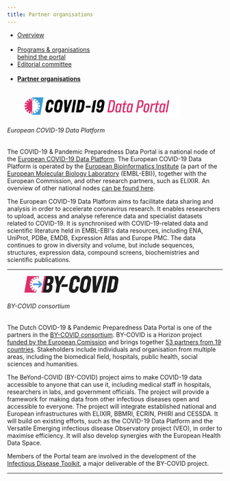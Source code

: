 ```yaml
---
title: Partner organisations
---
```


<div class="mb-4">
  <ul class="nav nav-tabs nav-justified">
    <li class="nav-item">
      <a class="nav-link" href="../">Overview<br><br></a>
    </li>
    <li class="nav-item">
      <a class="nav-link" href="../organisations_and_programs/">Programs & organisations<br>behind the portal</a>
    </li>
    <li class="nav-item">
      <a class="nav-link" href="../editorial_committee">Editorial committee<br><br></a>
    </li>
    <li class="nav-item">
      <a class="nav-link active" href="#"><b>Partner organisations<br><br></b></a>
    </li>
  </ul>
</div>

<div class="row">
  <div class="col-sm-12 col-md-12 col-lg-3">
    <figure class="figure">
      <img height="50" alt="The European COVID-19 Data Platform logo" src="/static/img/logos/european_covid19dataportal.svg">
    </figure>
  </div>
  <div class="col-sm-12 col-md-12 col-lg-9">
  <h6>European COVID-19 Data Platform</h6>
    <p>The COVID-19 & Pandemic Preparedness Data Portal is a national node of the <a href="https://www.covid19dataportal.org/">European COVID-19 Data Platform</a>. The European COVID-19 Data Platform is operated by the <a href="https://ebi.ac.uk">European Bioinformatics Institute</a> (a part of the <a href="https://www.embl.org/">European Molecular Biology Laboratory</a> (EMBL-EBI)), together with the European Commission, and other research partners, such as ELIXIR. An overview of other national nodes <a href="/partners/">can be found here</a>.</p>
    <p>The European COVID-19 Data Platform aims to facilitate data sharing and analysis in order to accelerate coronavirus research. It enables researchers to upload, access and analyse reference data and specialist datasets related to COVID-19. It is synchronised with COVID-19-related data and scientific literature held in EMBL-EBI's data resources, including ENA, UniProt, PDBe, EMDB, Expression Atlas and Europe PMC. The data continues to grow in diversity and volume, but include sequences, structures, expression data, compound screens, biochemistries and scientific publications.</p>
  </div>
</div>
<hr class="faded" />

<div class="row mt-4">
  <div class="col-sm-12 col-md-12 col-lg-3">
    <figure class="figure mt-3">
      <img height="40" alt="BY-COVID logo" src="/static/img/logos/by-covid-logo.svg">
    </figure>
  </div>
  <div class="col-sm-12 col-md-12 col-lg-9">
      <h6>BY-COVID consortium</h6>
    <p>The Dutch COVID-19 & Pandemic Preparedness Data Portal is one of the partners in the <a href="https://by-covid.org/">BY-COVID consortium</a>. BY-COVID is a Horizon project <a href="https://by-covid.org/news-events/by-covid-launch/">funded by the European Comission</a> and brings together <a href="https://by-covid.org/about">53 partners from 19 countries</a>. Stakeholders include individuals and organisation from multiple areas, including the biomedical field, hospitals, public health, social sciences and humanities.</p>
    <p>The BeYond-COVID (BY-COVID) project aims to make COVID-19 data accessible to anyone that can use it, including medical staff in hospitals, researchers in labs, and government officials. The project will provide a framework for making data from other infectious diseases open and accessible to everyone. The project will integrate established national and European infrastructures with ELIXIR, BBMRI, ECRIN, PHIRI and CESSDA. It will build on existing efforts, such as the COVID-19 Data Platform and the Versatile Emerging infectious disease Observatory project (VEO), in order to maximise efficiency. It will also develop synergies with the European Health Data Space.</p>
    <p>Members of the Portal team are involved in the development of the <a href="https://www.infectious-diseases-toolkit.org">Infectious Disease Toolkit</a>, a major deliverable of the BY-COVID project.</p>
  </div>
</div>
<hr class="faded" />
